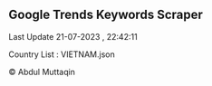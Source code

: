 

## Google Trends Keywords Scraper 
 
Last Update 21-07-2023 , 22:42:11

Country List :
VIETNAM.json



© Abdul Muttaqin 
